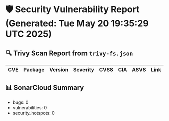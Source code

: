 # 🛡️ Security Vulnerability Report (Generated: Tue May 20 19:35:29 UTC 2025)


## 🔍 Trivy Scan Report from `trivy-fs.json`
| CVE | Package | Version | Severity | CVSS | CIA | ASVS | Link |
|-----|---------|---------|----------|------|-----|------|------|

## 📊 SonarCloud Summary
* bugs: 0
* vulnerabilities: 0
* security_hotspots: 0
